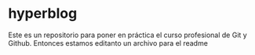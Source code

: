 # hyperblog
Este es un repositorio para poner en práctica el curso profesional de Git y Github.
Entonces estamos editanto un archivo para el readme
